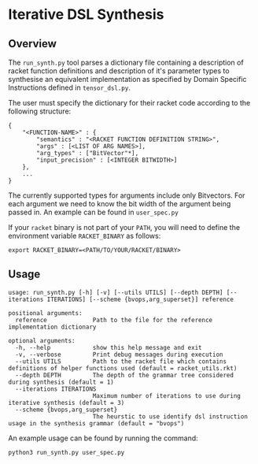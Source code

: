 # Iterative DSL Synthesis

## Overview
The `run_synth.py` tool parses a dictionary file containing a description of racket function definitions and description of it's parameter types to synthesise an equivalent implementation as specified by Domain Specific Instructions defined in `tensor_dsl.py`.

The user must specify the dictionary for their racket code according to the following structure:
```
{
	"<FUNCTION-NAME>" : {
		"semantics" : "<RACKET FUNCTION DEFINITION STRING>",
		"args" : [<LIST OF ARG NAMES>],
		"arg_types" : ["BitVector"*],
		"input_precision" : [<INTEGER BITWIDTH>]
	},
	...
}
```

The currently supported types for arguments include only Bitvectors. For each argument
we need to know the bit width of the argument being passed in. An example can be found in `user_spec.py`

If your `racket` binary is not part of your `PATH`, you will need to define the environment variable `RACKET_BINARY` as follows:

```
export RACKET_BINARY=<PATH/TO/YOUR/RACKET/BINARY>
```

## Usage
```
usage: run_synth.py [-h] [-v] [--utils UTILS] [--depth DEPTH] [--iterations ITERATIONS] [--scheme {bvops,arg_superset}] reference

positional arguments:
  reference             Path to the file for the reference implementation dictionary

optional arguments:
  -h, --help            show this help message and exit
  -v, --verbose         Print debug messages during execution
  --utils UTILS         Path to the racket file which contains definitions of helper functions used (default = racket_utils.rkt)
  --depth DEPTH         The depth of the grammar tree considered during synthesis (default = 1)
  --iterations ITERATIONS
                        Maximum number of iterations to use during iterative synthesis (default = 3)
  --scheme {bvops,arg_superset}
                        The heurstic to use identify dsl instruction usage in the synthesis grammar (default = "bvops")
```


An example usage can be found by running the command:
```
python3 run_synth.py user_spec.py
```
